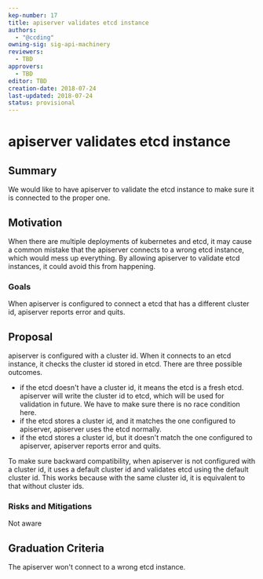 ```yaml
---
kep-number: 17
title: apiserver validates etcd instance
authors:
  - "@ccding"
owning-sig: sig-api-machinery
reviewers:
  - TBD
approvers:
  - TBD
editor: TBD
creation-date: 2018-07-24
last-updated: 2018-07-24
status: provisional
---
```


# apiserver validates etcd instance

## Summary

We would like to have apiserver to validate the etcd instance to make sure it
is connected to the proper one.

## Motivation

When there are multiple deployments of kubernetes and etcd, it may cause a
common mistake that the apiserver connects to a wrong etcd instance, which
would mess up everything.  By allowing apiserver to validate etcd instances,
it could avoid this from happening.

### Goals

When apiserver is configured to connect a etcd that has a different cluster
id, apiserver reports error and quits.

## Proposal

apiserver is configured with a cluster id. When it connects to an etcd
instance, it checks the cluster id stored in etcd. There are three possible
outcomes.

- if the etcd doesn't have a cluster id, it means the etcd is a fresh etcd.
  apiserver will write the cluster id to etcd, which will be used for
  validation in future. We have to make sure there is no race condition here.
- if the etcd stores a cluster id, and it matches the one configured to
  apiserver, apiserver uses the etcd normally.
- if the etcd stores a cluster id, but it doesn't match the one configured to
  apiserver, apiserver reports error and quits.

To make sure backward compatibility, when apiserver is not configured with a
cluster id, it uses a default cluster id and validates etcd using the default
cluster id. This works because with the same cluster id, it is equivalent to
that without cluster ids.

### Risks and Mitigations

Not aware

## Graduation Criteria

The apiserver won't connect to a wrong etcd instance.
